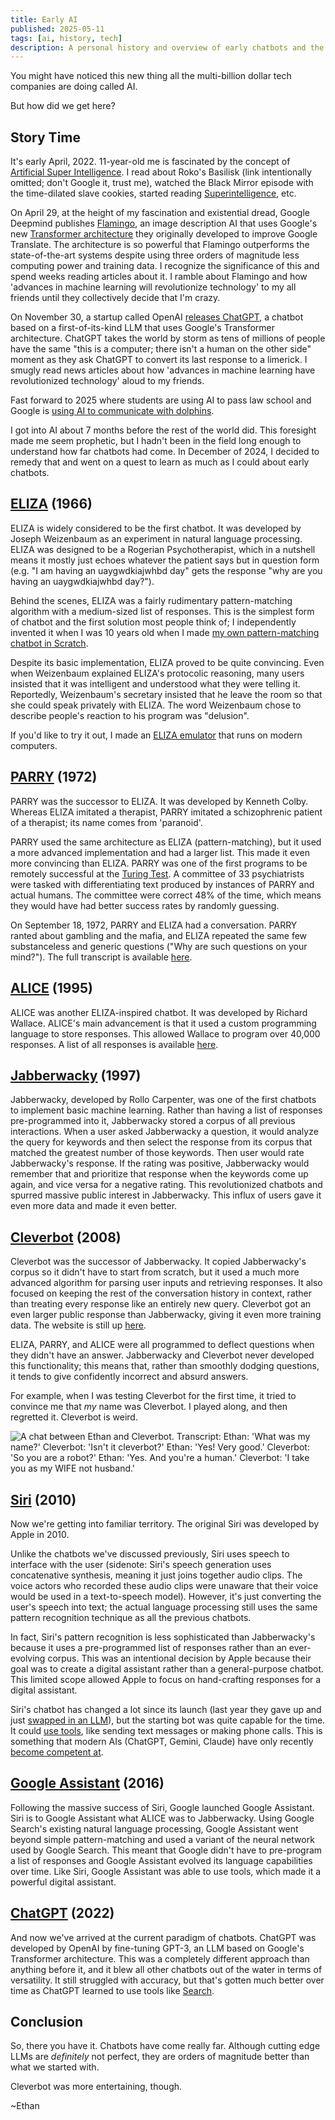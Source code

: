 ```yaml
---
title: Early AI
published: 2025-05-11
tags: [ai, history, tech]
description: A personal history and overview of early chatbots and the evolution of artificial intelligence.
---
```


You might have noticed this new thing all the multi-billion dollar tech companies are doing called AI.

But how did we get here?

## Story Time

It's early April, 2022. 11-year-old me is fascinated by the concept of [Artificial Super Intelligence](https://en.wikipedia.org/wiki/Superintelligence). I read about Roko's Basilisk (link intentionally omitted; don't Google it, trust me), watched the Black Mirror episode with the time-dilated slave cookies, started reading [Superintelligence](https://en.wikipedia.org/wiki/Superintelligence:_Paths,_Dangers,_Strategies), etc.

On April 29, at the height of my fascination and existential dread, Google Deepmind publishes [Flamingo](https://arxiv.org/abs/2204.14198), an image description AI that uses Google's new [Transformer architecture](https://research.google/posts/transformer-a-novel-neural-network-architecture-for-language-understanding/) they originally developed to improve Google Translate. The architecture is so powerful that Flamingo outperforms the state-of-the-art systems despite using three orders of magnitude less computing power and training data. I recognize the significance of this and spend weeks reading articles about it. I ramble about Flamingo and how 'advances in machine learning will revolutionize technology' to my all friends until they collectively decide that I'm crazy.

On November 30, a startup called OpenAI [releases ChatGPT](https://openai.com/index/chatgpt/), a chatbot based on a first-of-its-kind LLM that uses Google's Transformer architecture. ChatGPT takes the world by storm as tens of millions of people have the same "this is a computer; there isn't a human on the other side" moment as they ask ChatGPT to convert its last response to a limerick. I smugly read news articles about how 'advances in machine learning have revolutionized technology' aloud to my friends.

Fast forward to 2025 where students are using AI to pass law school and Google is [using AI to communicate with dolphins](https://posts/.google/technology/ai/dolphingemma/).

I got into AI about 7 months before the rest of the world did. This foresight made me seem prophetic, but I hadn't been in the field long enough to understand how far chatbots had come. In December of 2024, I decided to remedy that and went on a quest to learn as much as I could about early chatbots.

## [ELIZA](https://en.wikipedia.org/wiki/ELIZA) (1966)

ELIZA is widely considered to be the first chatbot. It was developed by Joseph Weizenbaum as an experiment in natural language processing. ELIZA was designed to be a Rogerian Psychotherapist, which in a nutshell means it mostly just echoes whatever the patient says but in question form (e.g. "I am having an uaygwdkiajwhbd day" gets the response "why are you having an uaygwdkiajwhbd day?").

Behind the scenes, ELIZA was a fairly rudimentary pattern-matching algorithm with a medium-sized list of responses. This is the simplest form of chatbot and the first solution most people think of; I independently invented it when I was 10 years old when I made [my own pattern-matching chatbot in Scratch](/media/aurumassistant.webp).

Despite its basic implementation, ELIZA proved to be quite convincing. Even when Weizenbaum explained ELIZA's protocolic reasoning, many users insisted that it was intelligent and understood what they were telling it. Reportedly, Weizenbaum's secretary insisted that he leave the room so that she could speak privately with ELIZA. The word Weizenbaum chose to describe people's reaction to his program was "delusion".

If you'd like to try it out, I made an [ELIZA emulator](/posts/eliza) that runs on modern computers.

## [PARRY](https://en.wikipedia.org/wiki/PARRY) (1972)

PARRY was the successor to ELIZA. It was developed by Kenneth Colby. Whereas ELIZA imitated a therapist, PARRY imitated a schizophrenic patient of a therapist; its name comes from 'paranoid'.

PARRY used the same architecture as ELIZA (pattern-matching), but it used a more advanced implementation and had a larger list. This made it even more convincing than ELIZA. PARRY was one of the first programs to be remotely successful at the [Turing Test](https://en.wikipedia.org/wiki/Turing_test). A committee of 33 psychiatrists were tasked with differentiating text produced by instances of PARRY and actual humans. The committee were correct 48% of the time, which means they would have had better success rates by randomly guessing.

On September 18, 1972, PARRY and ELIZA had a conversation. PARRY ranted about gambling and the mafia, and ELIZA repeated the same few substanceless and generic questions ("Why are such questions on your mind?"). The full transcript is available [here](https://datatracker.ietf.org/doc/html/rfc439).

## [ALICE](https://en.wikipedia.org/wiki/Artificial_Linguistic_Internet_Computer_Entity) (1995)

ALICE was another ELIZA-inspired chatbot. It was developed by Richard Wallace. ALICE's main advancement is that it used a custom programming language to store responses. This allowed Wallace to program over 40,000 responses. A list of all responses is available [here](https://github.com/drwallace/aiml-en-us-foundation-alice).

## [Jabberwacky](https://en.wikipedia.org/wiki/Jabberwacky) (1997)

Jabberwacky, developed by Rollo Carpenter, was one of the first chatbots to implement basic machine learning. Rather than having a list of responses pre-programmed into it, Jabberwacky stored a corpus of all previous interactions. When a user asked Jabberwacky a question, it would analyze the query for keywords and then select the response from its corpus that matched the greatest number of those keywords. Then user would rate Jabberwacky's response. If the rating was positive, Jabberwacky would remember that and prioritize that response when the keywords come up again, and vice versa for a negative rating. This revolutionized chatbots and spurred massive public interest in Jabberwacky. This influx of users gave it even more data and made it even better.

## [Cleverbot](https://en.wikipedia.org/wiki/Cleverbot) (2008)

Cleverbot was the successor of Jabberwacky. It copied Jabberwacky's corpus so it didn't have to start from scratch, but it used a much more advanced algorithm for parsing user inputs and retrieving responses. It also focused on keeping the rest of the conversation history in context, rather than treating every response like an entirely new query. Cleverbot got an even larger public response than Jabberwacky, giving it even more training data. The website is still up [here](https://www.cleverbot.com/).

ELIZA, PARRY, and ALICE were all programmed to deflect questions when they didn't have an answer. Jabberwacky and Cleverbot never developed this functionality; this means that, rather than smoothly dodging questions, it tends to give confidently incorrect and absurd answers.

For example, when I was testing Cleverbot for the first time, it tried to convince me that *my* name was Cleverbot. I played along, and then regretted it. Cleverbot is weird.

![A chat between Ethan and Cleverbot. Transcript: Ethan: 'What was my name?' Cleverbot: 'Isn't it cleverbot?' Ethan: 'Yes! Very good.' Cleverbot: 'So you are a robot?' Ethan: 'Yes. And you're a human.' Cleverbot: 'I take you as my WIFE not husband.'](~/cleverbot.webp "My first conversation with Cleverbot (Cleverbot in blue)")

## [Siri](https://en.wikipedia.org/wiki/Siri) (2010)

Now we're getting into familiar territory. The original Siri was developed by Apple in 2010.

Unlike the chatbots we've discussed previously, Siri uses speech to interface with the user (sidenote: Siri's speech generation uses concatenative synthesis, meaning it just joins together audio clips. The voice actors who recorded these audio clips were unaware that their voice would be used in a text-to-speech model). However, it's just converting the user's speech into text; the actual language processing still uses the same pattern recognition technique as all the previous chatbots.

In fact, Siri's pattern recognition is less sophisticated than Jabberwacky's because it uses a pre-programmed list of responses rather than an ever-evolving corpus. This was an intentional decision by Apple because their goal was to create a digital assistant rather than a general-purpose chatbot. This limited scope allowed Apple to focus on hand-crafting responses for a digital assistant.

Siri's chatbot has changed a lot since its launch (last year they gave up and just [swapped in an LLM](https://en.wikipedia.org/wiki/Siri#Apple_Intelligence)), but the starting bot was quite capable for the time. It could [use tools](https://en.wikipedia.org/wiki/Siri#Features_and_options), like sending text messages or making phone calls. This is something that modern AIs (ChatGPT, Gemini, Claude) have only recently [become competent at](https://modelcontextprotocol.io).

## [Google Assistant](https://en.wikipedia.org/wiki/Google_Assistant) (2016)

Following the massive success of Siri, Google launched Google Assistant. Siri is to Google Assistant what ALICE was to Jabberwacky. Using Google Search's existing natural language processing, Google Assistant went beyond simple pattern-matching and used a variant of the neural network used by Google Search. This meant that Google didn't have to pre-program a list of responses and Google Assistant evolved its language capabilities over time. Like Siri, Google Assistant was able to use tools, which made it a powerful digital assistant.

## [ChatGPT](https://en.wikipedia.org/wiki/ChatGPT) (2022)

And now we've arrived at the current paradigm of chatbots. ChatGPT was developed by OpenAI by fine-tuning GPT-3, an LLM based on Google's Transformer architecture. This was a completely different approach than anything before it, and it blew all other chatbots out of the water in terms of versatility. It still struggled with accuracy, but that's gotten much better over time as ChatGPT learned to use tools like [Search](https://openai.com/index/introducing-chatgpt-search/).

## Conclusion

So, there you have it. Chatbots have come really far. Although cutting edge LLMs are *definitely* not perfect, they are orders of magnitude better than what we started with.

Cleverbot was more entertaining, though.

~Ethan

